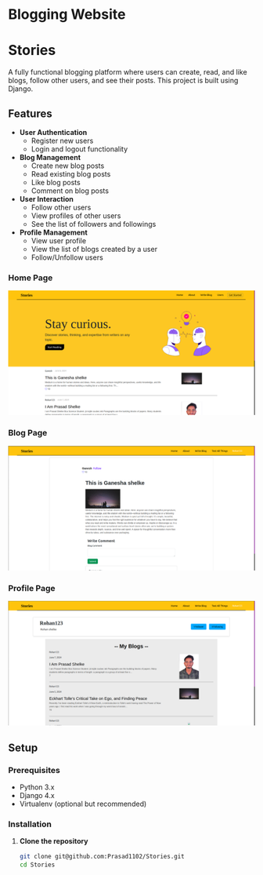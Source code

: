 # Blogging Website
# Stories

A fully functional blogging platform where users can create, read, and like blogs, follow other users, and see their posts. This project is built using Django.

## Features

- **User Authentication**
  - Register new users
  - Login and logout functionality
- **Blog Management**
  - Create new blog posts
  - Read existing blog posts
  - Like blog posts
  - Comment on blog posts
- **User Interaction**
  - Follow other users
  - View profiles of other users
  - See the list of followers and followings
- **Profile Management**
  - View user profile
  - View the list of blogs created by a user
  - Follow/Unfollow users

 ### Home Page

![Home Page](Blogs/static/Images/Home.png)

### Blog Page

![Home Page](Blogs/static/Images/Blog.png)

### Profile Page

![Profile Page](Blogs/static/Images/Profile.png)
## Setup

### Prerequisites

- Python 3.x
- Django 4.x
- Virtualenv (optional but recommended)

### Installation

1. **Clone the repository**
   ```sh
   git clone git@github.com:Prasad1102/Stories.git
   cd Stories
